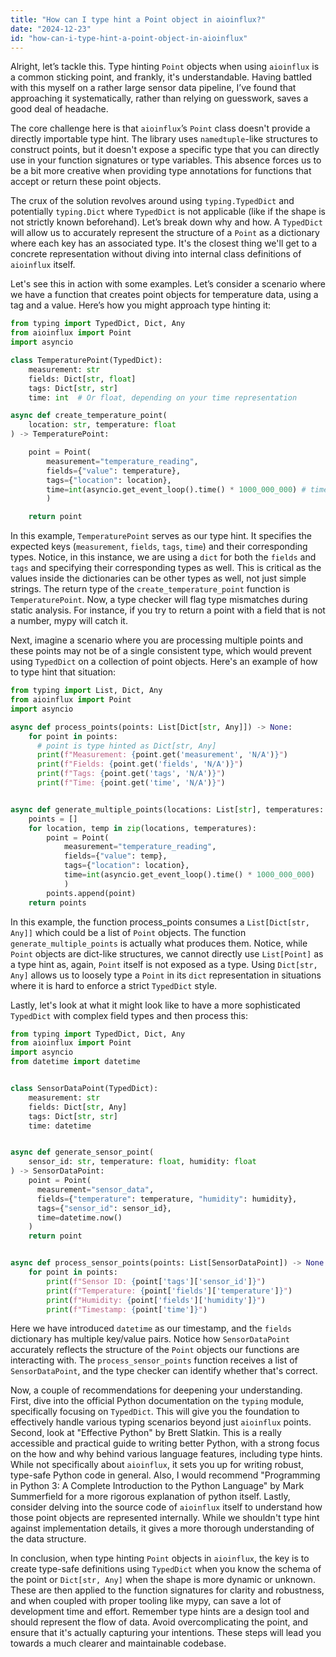 ```yaml
---
title: "How can I type hint a Point object in aioinflux?"
date: "2024-12-23"
id: "how-can-i-type-hint-a-point-object-in-aioinflux"
---
```


Alright, let’s tackle this. Type hinting `Point` objects when using `aioinflux` is a common sticking point, and frankly, it's understandable. Having battled with this myself on a rather large sensor data pipeline, I’ve found that approaching it systematically, rather than relying on guesswork, saves a good deal of headache.

The core challenge here is that `aioinflux`’s `Point` class doesn't provide a directly importable type hint. The library uses `namedtuple`-like structures to construct points, but it doesn't expose a specific type that you can directly use in your function signatures or type variables. This absence forces us to be a bit more creative when providing type annotations for functions that accept or return these point objects.

The crux of the solution revolves around using `typing.TypedDict` and potentially `typing.Dict` where `TypedDict` is not applicable (like if the shape is not strictly known beforehand). Let’s break down why and how. A `TypedDict` will allow us to accurately represent the structure of a `Point` as a dictionary where each key has an associated type. It's the closest thing we'll get to a concrete representation without diving into internal class definitions of `aioinflux` itself.

Let's see this in action with some examples. Let’s consider a scenario where we have a function that creates point objects for temperature data, using a tag and a value. Here’s how you might approach type hinting it:

```python
from typing import TypedDict, Dict, Any
from aioinflux import Point
import asyncio

class TemperaturePoint(TypedDict):
    measurement: str
    fields: Dict[str, float]
    tags: Dict[str, str]
    time: int  # Or float, depending on your time representation

async def create_temperature_point(
    location: str, temperature: float
) -> TemperaturePoint:

    point = Point(
        measurement="temperature_reading",
        fields={"value": temperature},
        tags={"location": location},
        time=int(asyncio.get_event_loop().time() * 1000_000_000) # time in nanoseconds
        )

    return point
```

In this example, `TemperaturePoint` serves as our type hint. It specifies the expected keys (`measurement`, `fields`, `tags`, `time`) and their corresponding types.  Notice, in this instance, we are using a `dict` for both the `fields` and `tags` and specifying their corresponding types as well. This is critical as the values inside the dictionaries can be other types as well, not just simple strings. The return type of the `create_temperature_point` function is `TemperaturePoint`. Now, a type checker will flag type mismatches during static analysis. For instance, if you try to return a point with a field that is not a number, mypy will catch it.

Next, imagine a scenario where you are processing multiple points and these points may not be of a single consistent type, which would prevent using `TypedDict` on a collection of point objects. Here's an example of how to type hint that situation:

```python
from typing import List, Dict, Any
from aioinflux import Point
import asyncio

async def process_points(points: List[Dict[str, Any]]) -> None:
    for point in points:
      # point is type hinted as Dict[str, Any]
      print(f"Measurement: {point.get('measurement', 'N/A')}")
      print(f"Fields: {point.get('fields', 'N/A')}")
      print(f"Tags: {point.get('tags', 'N/A')}")
      print(f"Time: {point.get('time', 'N/A')}")


async def generate_multiple_points(locations: List[str], temperatures: List[float]) -> List[Dict[str, Any]]:
    points = []
    for location, temp in zip(locations, temperatures):
        point = Point(
            measurement="temperature_reading",
            fields={"value": temp},
            tags={"location": location},
            time=int(asyncio.get_event_loop().time() * 1000_000_000)
            )
        points.append(point)
    return points
```
In this example, the function process_points consumes a `List[Dict[str, Any]]` which could be a list of `Point` objects. The function `generate_multiple_points` is actually what produces them. Notice, while `Point` objects are dict-like structures, we cannot directly use `List[Point]` as a type hint as, again, `Point` itself is not exposed as a type. Using `Dict[str, Any]` allows us to loosely type a `Point` in its `dict` representation in situations where it is hard to enforce a strict `TypedDict` style.

Lastly, let's look at what it might look like to have a more sophisticated `TypedDict` with complex field types and then process this:

```python
from typing import TypedDict, Dict, Any
from aioinflux import Point
import asyncio
from datetime import datetime


class SensorDataPoint(TypedDict):
    measurement: str
    fields: Dict[str, Any]
    tags: Dict[str, str]
    time: datetime


async def generate_sensor_point(
    sensor_id: str, temperature: float, humidity: float
) -> SensorDataPoint:
    point = Point(
      measurement="sensor_data",
      fields={"temperature": temperature, "humidity": humidity},
      tags={"sensor_id": sensor_id},
      time=datetime.now()
    )
    return point


async def process_sensor_points(points: List[SensorDataPoint]) -> None:
    for point in points:
        print(f"Sensor ID: {point['tags']['sensor_id']}")
        print(f"Temperature: {point['fields']['temperature']}")
        print(f"Humidity: {point['fields']['humidity']}")
        print(f"Timestamp: {point['time']}")
```

Here we have introduced `datetime` as our timestamp, and the `fields` dictionary has multiple key/value pairs. Notice how `SensorDataPoint` accurately reflects the structure of the `Point` objects our functions are interacting with. The `process_sensor_points` function receives a list of `SensorDataPoint`, and the type checker can identify whether that's correct.

Now, a couple of recommendations for deepening your understanding. First, dive into the official Python documentation on the `typing` module, specifically focusing on `TypedDict`. This will give you the foundation to effectively handle various typing scenarios beyond just `aioinflux` points. Second, look at "Effective Python" by Brett Slatkin. This is a really accessible and practical guide to writing better Python, with a strong focus on the how and why behind various language features, including type hints. While not specifically about `aioinflux`, it sets you up for writing robust, type-safe Python code in general. Also, I would recommend "Programming in Python 3: A Complete Introduction to the Python Language" by Mark Summerfield for a more rigorous explanation of python itself.  Lastly, consider delving into the source code of `aioinflux` itself to understand how those point objects are represented internally. While we shouldn't type hint against implementation details, it gives a more thorough understanding of the data structure.

In conclusion, when type hinting `Point` objects in `aioinflux`, the key is to create type-safe definitions using `TypedDict` when you know the schema of the point or `Dict[str, Any]` when the shape is more dynamic or unknown. These are then applied to the function signatures for clarity and robustness, and when coupled with proper tooling like mypy, can save a lot of development time and effort. Remember type hints are a design tool and should represent the flow of data. Avoid overcomplicating the point, and ensure that it's actually capturing your intentions. These steps will lead you towards a much clearer and maintainable codebase.
